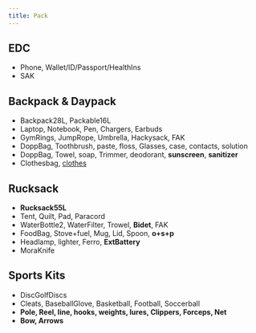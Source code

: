 ```yaml
---
title: Pack
---
```

## EDC
- Phone, Wallet/ID/Passport/HealthIns
- SAK

## Backpack & Daypack
- Backpack28L, Packable16L
- Laptop, Notebook, Pen, Chargers, Earbuds
- GymRings, JumpRope, Umbrella, Hackysack, FAK
- DoppBag, Toothbrush, paste, floss, Glasses, case, contacts, solution
- DoppBag, Towel, soap, Trimmer, deodorant, **sunscreen**, **sanitizer**
- Clothesbag, [clothes](/clothes)

## Rucksack
- **Rucksack55L**
- Tent, Quilt, Pad, Paracord
- WaterBottle2, WaterFilter, Trowel, **Bidet**, FAK
- FoodBag, Stove+fuel, Mug, Lid, Spoon, **o+s+p**
- Headlamp, lighter, Ferro, **ExtBattery**
- MoraKnife

## Sports Kits
- DiscGolfDiscs
- Cleats, BaseballGlove, Basketball, Football, Soccerball
- **Pole, Reel, line, hooks, weights, lures, Clippers, Forceps, Net**
- **Bow, Arrows**


